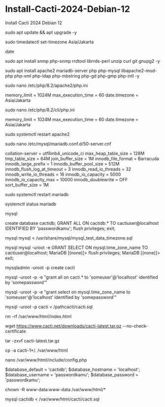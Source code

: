 # Install-Cacti-2024-Debian-12
Install Cacti 2024 Debian 12

sudo apt update && apt upgrade -y

sudo timedatectl set-timezone Asia/Jakarta

date

sudo apt install snmp php-snmp rrdtool librrds-perl unzip curl git gnupg2 -y

sudo apt install apache2 mariadb-server php php-mysql libapache2-mod-php php-xml php-ldap php-mbstring php-gd php-gmp php-intl -y


sudo nano /etc/php/8.2/apache2/php.ini

memory_limit = 1024M
max_execution_time = 60
date.timezone = Asia/Jakarta


sudo nano /etc/php/8.2/cli/php.ini

memory_limit = 1024M
max_execution_time = 60
date.timezone = Asia/Jakarta


sudo systemctl restart apache2

sudo nano /etc/mysql/mariadb.conf.d/50-server.cnf


collation-server = utf8mb4_unicode_ci
max_heap_table_size = 128M
tmp_table_size = 64M
join_buffer_size = 1M
innodb_file_format = Barracuda
innodb_large_prefix = 1
innodb_buffer_pool_size = 512M
innodb_flush_log_at_timeout = 3
innodb_read_io_threads = 32
innodb_write_io_threads = 16
innodb_io_capacity = 5000
innodb_io_capacity_max = 10000
innodb_doublewrite = OFF
sort_buffer_size = 1M

sudo systemctl restart mariadb

systemctl status mariadb

mysql

create database cactidb;
GRANT ALL ON cactidb.* TO cactiuser@localhost IDENTIFIED BY 'passwordkamu';
flush privileges;
exit;

mysql mysql < /usr/share/mysql/mysql_test_data_timezone.sql

mysql
mysql -uroot -e GRANT SELECT ON mysql.time_zone_name TO cactiuser@localhost;
MariaDB [(none)]> flush privileges;
MariaDB [(none)]> exit;

mysqladmin -uroot -p create cacti

mysql -uroot -p -e "grant all on cacti.* to 'someuser'@'localhost' identified by 'somepassword'"

mysql -uroot -p -e "grant select on mysql.time_zone_name to 'someuser'@'localhost' identified by 'somepassword'"

mysql -uroot -p cacti < /pathcacti/cacti.sql

rm -rf /var/www/html/index.html

wget https://www.cacti.net/downloads/cacti-latest.tar.gz --no-check-certificate

tar -zxvf cacti-latest.tar.gz

cp -a cacti-1*/. /var/www/html

nano /var/www/html/include/config.php

$database_default  = 'cactidb';
$database_hostname = 'localhost';
$database_username = 'passwordkamu';
$database_password = 'passwordkamu';

chown -R www-data:www-data /var/www/html/*

mysql cactidb < /var/www/html/cacti/cacti.sql
